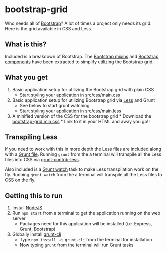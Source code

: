 # bootstrap-grid
Who needs all of [Bootstrap](http://getbootstrap.com/)? A lot of times a project only needs its grid. Here is the grid available in CSS and Less.

## What is this?
Included is a breakdown of Bootstrap. The [Bootstrap mixins](https://github.com/twbs/bootstrap/tree/master/less/mixins) and [Bootstrap components](https://github.com/twbs/bootstrap/tree/master/less) have been extracted to simplify utilizing the Bootstrap grid.

## What you get
1. Basic application setup for utilizing the Bootstrap grid with plain CSS
    * Start styling your application in src/css/main.css
2. Basic application setup for utilizing Bootstrap grid via [Less](http://lesscss.org/) and Grunt
    * See below to start grunt watching 
    * Start styling your application in src/css/main.less
3. A minified version of the CSS for the bootstrap grid 
        * Download the [bootstrap-grid.min.css](https://github.com/kamrenz/bootstrap-grid/blob/master/src/css/less-component/bootstrap-grid.min.css)
        * Link to it in your HTML and away you go!!
 
## Transpiling Less
If you need to work with this in more depth the Less files are included along with a [Grunt file](http://gruntjs.com/). Running `grunt` from the a terminal will transpile all the Less files into CSS via [grunt-contrib-less](https://github.com/gruntjs/grunt-contrib-less). 

Also included is a [Grunt watch](https://github.com/gruntjs/grunt-contrib-watch) task to make Less transpilation work on the fly. Running `grunt watch` from the a terminal will transpile all the Less files to CSS on the fly.

## Getting this to run
1. Install [NodeJS](https://nodejs.org/)
2. Run `npm start` from a terminal to get the application running on the web server
    * Packages need for this application will be installed (i.e. Express, Grunt, Bootstrap)
3. Globally install [grunt-cli](http://gruntjs.com/using-the-cli)
    * Type `npm install -g grunt-cli` from the terminal for installation
    * Now typing `grunt` from the terminal will run Grunt tasks